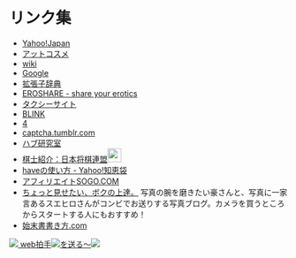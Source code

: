 # リンク集
- [Yahoo!Japan](http://www.yahoo.co.jp/)
- [アットコスメ](http://www.cosme.net/)
- [wiki](http://ja.wikipedia.org/wiki/%E3%83%A1%E3%82%A4%E3%83%B3%E3%83%9A%E3%83%BC%E3%82%B8)
- [Google](http://www.google.co.jp/)
- [拡張子辞典](http://www.jisyo.com/viewer/index.html)
- [EROSHARE - share your erotics](http://www.eroshare.com/)
- [タクシーサイト](http://www.taxisite.com/)
- [BLINK](http://www.blink.jp/)
- [4](http://www.h2.dion.ne.jp/~ipal/IPAL/4.html)
- [captcha.tumblr.com](http://captcha.tumblr.com/)
- [ハブ研究室](http://www.eikanken-okinawa.jp/habu/habu.htm)
- [棋士紹介：日本将棋連盟](http://www.shogi.or.jp/syoukai/title/habu.html)<img src="http://www.shogi.or.jp/syoukai/gazou/habu.jpg" height="25px"/>
- [haveの使い方 - Yahoo!知恵袋](http://detail.chiebukuro.yahoo.co.jp/qa/question_detail/q1411626039)
- [アフィリエイトSOGO.COM](http://www.affiliatesogo.com/)
- [ちょっと見せたい、ボクの上達。](http://blog.livedoor.jp/picsblog/)
写真の腕を磨きたい豪さんと、写真に一家言あるスエヒロさんがコンビでお送りする写真ブログ。カメラを買うところからスタートする人にもおすすめ！
- [始末書書き方.com](http://www.shimatsusho-kakikata.com/)


<a href="http://webclap.simplecgi.com/clap.php?id=yjc" target="_blank"><img src="http://stat.ameba.jp/blog/ucs/img/char/char2/280.gif" />
web拍手<img src="http://stat.ameba.jp/blog/ucs/img/char/char2/036.gif" />を送る～<img src="http://emoji.ameba.jp/img/user/ra/raliho/319549.gif" /></a>

